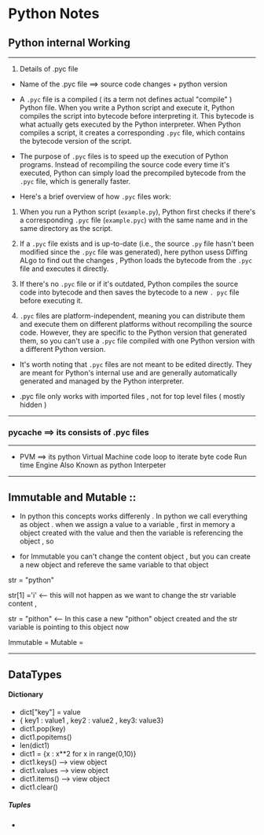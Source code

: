 # Python Notes 

## Python internal Working 

-----------------------------------------

1. Details of .pyc file 

- Name of the .pyc file ==> source code changes + python version

- A `.pyc` file is a compiled ( its a term not defines actual "compile" ) Python file. When you write a Python script and execute it, Python compiles the script into bytecode before interpreting it. This bytecode is what actually gets executed by the Python interpreter. When Python compiles a script, it creates a corresponding `.pyc` file, which contains the bytecode version of the script.

- The purpose of `.pyc` files is to speed up the execution of Python programs. Instead of recompiling the source code every time it's executed, Python can simply load the precompiled bytecode from the `.pyc` file, which is generally faster.

- Here's a brief overview of how `.pyc` files work:

1. When you run a Python script (`example.py`), Python first checks if there's a corresponding `.pyc` file (`example.pyc`) with the same name and in the same directory as the script.
2. If a `.pyc` file exists and is up-to-date (i.e., the source `.py` file hasn't been modified since the `.pyc` file was generated),  here python usess Diffing ALgo to find out the changes , Python loads the bytecode from the `.pyc` file and executes it directly.
3. If there's no `.pyc` file or if it's outdated, Python compiles the source code into bytecode and then saves the bytecode to a new `. pyc` file before executing it.

4. `.pyc` files are platform-independent, meaning you can distribute them and execute them on different platforms without recompiling the source code. However, they are specific to the Python version that generated them, so you can't use a `.pyc` file compiled with one Python version with a different Python version.

- It's worth noting that `.pyc` files are not meant to be edited directly. They are meant for Python's internal use and are generally automatically generated and managed by the Python interpreter.

- .pyc file only works  with  imported files  , not for top level files ( mostly hidden )


--------------------------------------------------

### __pycache__ ==> its consists of .pyc files
-------------------------------------------------
- PVM ==> its python Virtual Machine 
        code loop to iterate byte code 
        Run time Engine 
        Also Known as python Interpeter 

--------------------------------------------------

## Immutable and Mutable ::

- In python this concepts works differenly . In python we call everything as object  . when we assign a value to a variable , first in memory a object created with the value and then the variable is referencing the object , so 

- for Immutable you can't change the content object ,  but you can create a new object and refereve the same variable to that object 

str = "python"

 str[1] ='i' <-- this will not happen as we want to change the str variable content , 

str = "pithon" <-- In this case a new "pithon" object created and the str variable is pointing to this object now 

Immutable = 
Mutable =


-----------------------------------------------------

## DataTypes 

#### Dictionary 
- dict["key"] = value 
- { key1 : value1 , key2 : value2 , key3: value3} 
- dict1.pop(key)
- dict1.popitems()
- len(dict1)
- dict1 = {x : x**2 for x in range(0,10)} 
- dict1.keys() --> view object
- dict1.values --> view object 
- dict1.items() --> view object 
- dict1.clear() 

##### Tuples
- 